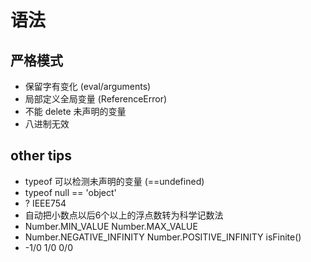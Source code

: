 # 语法 
## 严格模式
- 保留字有变化 (eval/arguments) 
- 局部定义全局变量 (ReferenceError) 
- 不能 delete 未声明的变量
- 八进制无效 
## other tips 
- typeof 可以检测未声明的变量  (==undefined) 
- typeof null == 'object'
- ? IEEE754 
- 自动把小数点以后6个以上的浮点数转为科学记数法 
- Number.MIN_VALUE Number.MAX_VALUE
- Number.NEGATIVE_INFINITY Number.POSITIVE_INFINITY isFinite() 
- -1/0 1/0 0/0 